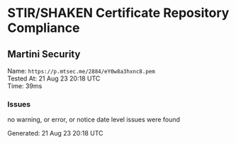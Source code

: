 # STIR/SHAKEN Certificate Repository Compliance

## Martini Security

Name: `https://p.mtsec.me/2884/eY0w8a3hxnc8.pem`\
Tested At: 21 Aug 23 20:18 UTC\
Time: 39ms

### Issues

no warning, or error, or notice date level issues were found

Generated: 21 Aug 23 20:18 UTC